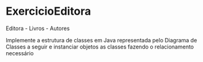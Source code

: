 # ExercicioEditora
 Editora - Livros - Autores

Implemente a estrutura de classes em Java representada pelo Diagrama de Classes a seguir e instanciar objetos as classes fazendo o relacionamento necessário
